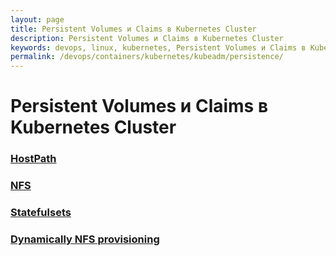 ```yaml
---
layout: page
title: Persistent Volumes и Claims в Kubernetes Cluster
description: Persistent Volumes и Claims в Kubernetes Cluster
keywords: devops, linux, kubernetes, Persistent Volumes и Claims в Kubernetes Cluster
permalink: /devops/containers/kubernetes/kubeadm/persistence/
---
```


# Persistent Volumes и Claims в Kubernetes Cluster

### [HostPath](/devops/containers/kubernetes/kubeadm/persistence/hostpath/)

### [NFS](/devops/containers/kubernetes/kubeadm/persistence/nfs/)

### [Statefulsets](/devops/containers/kubernetes/kubeadm/persistence/statefulsets/)

### [Dynamically NFS provisioning](/devops/containers/kubernetes/kubeadm/persistence/dynamic-nfs-provisioning/)
